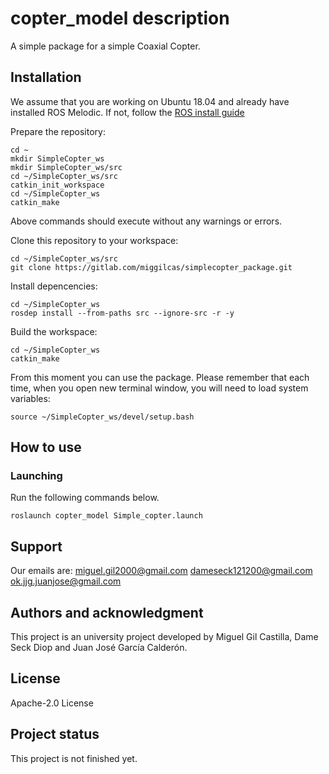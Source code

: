 # copter_model description #

A simple package for a simple Coaxial Copter.

## Installation ##

We assume that you are working on Ubuntu 18.04 and already have installed ROS Melodic. If not, follow the [ROS install guide](http://wiki.ros.org/melodic/Installation/Ubuntu)

Prepare the repository:
```
cd ~
mkdir SimpleCopter_ws
mkdir SimpleCopter_ws/src
cd ~/SimpleCopter_ws/src
catkin_init_workspace
cd ~/SimpleCopter_ws
catkin_make
```

Above commands should execute without any warnings or errors.

Clone this repository to your workspace:

```
cd ~/SimpleCopter_ws/src
git clone https://gitlab.com/miggilcas/simplecopter_package.git
```

Install depencencies:

```
cd ~/SimpleCopter_ws
rosdep install --from-paths src --ignore-src -r -y
```

Build the workspace:

```
cd ~/SimpleCopter_ws
catkin_make
```

From this moment you can use the package. Please remember that each time, when you open new terminal window, you will need to load system variables:

```
source ~/SimpleCopter_ws/devel/setup.bash
```



## How to use ##

### Launching ###
Run the following commands below.
```
roslaunch copter_model Simple_copter.launch
```
## Support
Our emails are:
	miguel.gil2000@gmail.com 	dameseck121200@gmail.com	ok.jjg.juanjose@gmail.com


## Authors and acknowledgment
This project is an university project developed by Miguel Gil Castilla, Dame Seck Diop and Juan José García Calderón.

## License
Apache-2.0 License

## Project status
This project is not finished yet.


